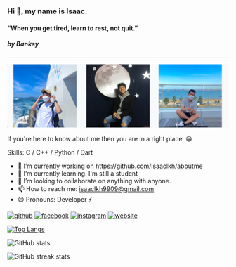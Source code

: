 ### Hi 👋, my name is Isaac.
#### “When you get tired, learn to rest, not quit.” 
##### by Banksy

-------------------

<img src="https://github.com/isaaclkh/isaaclkh.github.io/blob/main/img/banner.jpg">

If you're here to know about me then you are in a right place. 😁

Skills: C / C++ / Python / Dart

- 🔭 I’m currently working on https://github.com/isaaclkh/aboutme 
- 🌱 I’m currently learning. I'm still a student
- 👯 I’m looking to collaborate on anything with anyone.
- 📫 How to reach me: isaaclkh9909@gmail.com 
- 😄 Pronouns: Developer ⚡️ 


[<img src='https://cdn.jsdelivr.net/npm/simple-icons@3.0.1/icons/github.svg' alt='github' height='40'>](https://github.com/isaaclkh)  [<img src='https://cdn.jsdelivr.net/npm/simple-icons@3.0.1/icons/facebook.svg' alt='facebook' height='40'>](https://www.facebook.com/임건호)  [<img src='https://cdn.jsdelivr.net/npm/simple-icons@3.0.1/icons/instagram.svg' alt='instagram' height='40'>](https://www.instagram.com/gun_9909/)  [<img src='https://cdn.jsdelivr.net/npm/simple-icons@3.0.1/icons/icloud.svg' alt='website' height='40'>](https://blog.naver.com/isaaclkh)  

[![Top Langs](https://github-readme-stats.vercel.app/api/top-langs/?username=isaaclkh)](https://github.com/anuraghazra/github-readme-stats)

![GitHub stats](https://github-readme-stats.vercel.app/api?username=isaaclkh&show_icons=true)  

![GitHub streak stats](https://github-readme-streak-stats.herokuapp.com/?user=isaaclkh)  
